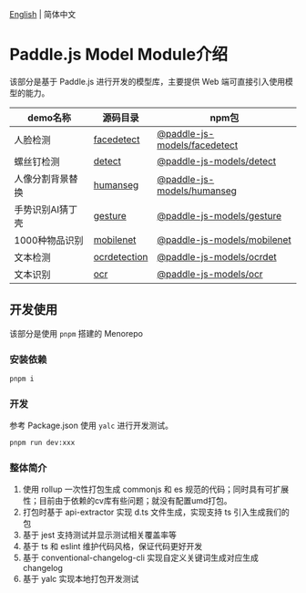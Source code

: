 [English](README_en.md) | 简体中文

# Paddle.js Model Module介绍

该部分是基于 Paddle.js 进行开发的模型库，主要提供 Web 端可直接引入使用模型的能力。

| demo名称         | 源码目录                                               | npm包                                                        |
| ---------------- | ------------------------------------------------------ | ------------------------------------------------------------ |
| 人脸检测         | [facedetect](./packages/paddlejs-models/facedetect) | [@paddle-js-models/facedetect](https://www.npmjs.com/package/@paddle-js-models/facedetect) |
| 螺丝钉检测       | [detect](./packages/paddlejs-models/detect)      | [@paddle-js-models/detect](https://www.npmjs.com/package/@paddle-js-models/detect) |
| 人像分割背景替换 | [humanseg](./packages/paddlejs-models/humanseg)  | [@paddle-js-models/humanseg](https://www.npmjs.com/package/@paddle-js-models/humanseg) |
| 手势识别AI猜丁壳 | [gesture](./packages/paddlejs-models/gesture)    | [@paddle-js-models/gesture](https://www.npmjs.com/package/@paddle-js-models/gesture) |
| 1000种物品识别   | [mobilenet](./packages/paddlejs-models/mobilenet) | [@paddle-js-models/mobilenet](https://www.npmjs.com/package/@paddle-js-models/mobilenet) |
| 文本检测         | [ocrdetection](./packages/paddlejs-models/ocrdetection) | [@paddle-js-models/ocrdet](https://www.npmjs.com/package/@paddle-js-models/ocrdet) |
| 文本识别         | [ocr](./packages/paddlejs-models/ocr)           | [@paddle-js-models/ocr](https://www.npmjs.com/package/@paddle-js-models/ocr) |

## 开发使用

该部分是使用 `pnpm` 搭建的 Menorepo

### 安装依赖

```sh
pnpm i
```

### 开发
参考 Package.json 使用 `yalc` 进行开发测试。

```sh
pnpm run dev:xxx
```

### 整体简介

1. 使用 rollup 一次性打包生成 commonjs 和 es 规范的代码；同时具有可扩展性；目前由于依赖的cv库有些问题；就没有配置umd打包。
2. 打包时基于 api-extractor 实现 d.ts 文件生成，实现支持 ts 引入生成我们的包
3. 基于 jest 支持测试并显示测试相关覆盖率等
4. 基于 ts 和 eslint 维护代码风格，保证代码更好开发
5. 基于 conventional-changelog-cli 实现自定义关键词生成对应生成changelog
6. 基于 yalc 实现本地打包开发测试



